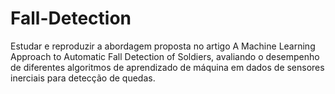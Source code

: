 # Fall-Detection
Estudar e reproduzir a abordagem proposta no artigo A Machine Learning Approach to Automatic Fall Detection of Soldiers, avaliando o desempenho de diferentes algoritmos de aprendizado de máquina em dados de sensores inerciais para detecção de quedas.
